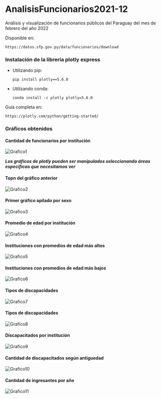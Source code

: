 # AnalisisFuncionarios2021-12
Análisis y visualización de funcionarios públicos del Paraguay del mes de febrero del año 2022

Disponible en:

```https://datos.sfp.gov.py/data/funcionarios/download```

### Instalación de la libreria plotly express

- Utilizando pip:

    ```
    pip install plotly==5.6.0
    ```


- Utilizando conda:

    ```
    conda install -c plotly plotly=5.6.0
    ```

Guía completa en:

```https://plotly.com/python/getting-started/```


### Gráficos obtenidos

#### Cantidad de funcionarios por institución

![Grafico1](grafico1.png)

***Los gráficos de plotly pueden ser manipulados seleccionando áreas específicas que necesitamos ver***

#### Topn del gráfico anterior

![Grafico2](grafico2.png)

#### Primer gráfico apilado por sexo

![Grafico3](grafico3.png)

#### Promedio de edad por institución

![Grafico4](grafico4.png)

#### Instituciones con promedios de edad más altos

![Grafico5](grafico5.png)

#### Instituciones con promedios de edad más bajos

![Grafico6](grafico6.png)

#### Tipos de discapacidades

![Grafico7](grafico7.png)

#### Tipos de discapacidades

![Grafico8](grafico8.png)

#### Discapacitados por institución

![Grafico9](grafico9.png)

#### Cantidad de discapacitados según antiguedad

![Grafico10](grafico10.png)

#### Cantidad de ingresantes por año

![Grafico11](grafico11.png)